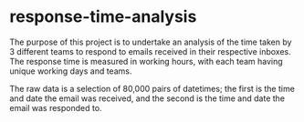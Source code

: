 # response-time-analysis

The purpose of this project is to undertake an analysis of the time taken by 3 different teams to respond to emails received in their respective inboxes.
The response time is measured in working hours, with each team having unique working days and teams.

The raw data is a selection of 80,000 pairs of datetimes; the first is the time and date the email was received, and the second is the time and date the email was responded to.
